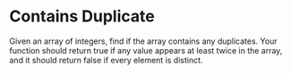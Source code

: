 # Contains Duplicate
Given an array of integers, find if the array contains any duplicates. Your function should return true if any value appears at least twice in the array, and it should return false if every element is distinct.